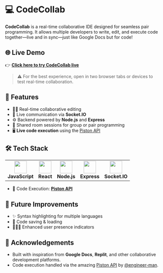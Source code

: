 <h1 align="left">💻 CodeCollab</h1>

<p align="left">
  <strong>CodeCollab</strong> is a real-time collaborative IDE designed for seamless pair programming. It allows multiple developers to write, edit, and execute code together—live and in sync—just like Google Docs but for code!
</p>


## 🌐 Live Demo

👉 [**Click here to try CodeCollab live**](https://codlab.vercel.app/)

> ⚠️ For the best experience, open in two browser tabs or devices to test real-time collaboration.


## 🚀 Features

- 👨‍💻 Real-time collaborative editing
- 📡 Live communication via **Socket.IO**
- ⚙️ Backend powered by **Node.js** and **Express**
- 👥 Shared room sessions for group or pair programming
- 🖥️ **Live code execution** using the [Piston API](https://github.com/engineer-man/piston)


## 🛠️ Tech Stack

<table>
  <tr>
    <td align="center"><img src="https://cdn.jsdelivr.net/gh/devicons/devicon/icons/javascript/javascript-original.svg" height="40" /><br><b>JavaScript</b></td>
    <td align="center"><img src="https://cdn.jsdelivr.net/gh/devicons/devicon/icons/react/react-original.svg" height="40" /><br><b>React</b></td>
    <td align="center"><img src="https://cdn.jsdelivr.net/gh/devicons/devicon/icons/nodejs/nodejs-original.svg" height="40" /><br><b>Node.js</b></td>
    <td align="center"><img src="https://cdn.jsdelivr.net/gh/devicons/devicon/icons/express/express-original.svg" height="40" /><br><b>Express</b></td>
    <td align="center"><img src="https://cdn.jsdelivr.net/gh/devicons/devicon/icons/socketio/socketio-original.svg" height="40" /><br><b>Socket.IO</b></td>
  </tr>
</table>

- 🧪 Code Execution: [**Piston API**](https://github.com/engineer-man/piston)


## 🧠 Future Improvements

- ✨ Syntax highlighting for multiple languages
- 💾 Code saving & loading
- 🧑‍🤝‍🧑 Enhanced user presence indicators


## 🙌 Acknowledgements

- Built with inspiration from **Google Docs**, **Replit**, and other collaborative development platforms.
- Code execution handled via the amazing [Piston API](https://github.com/engineer-man/piston) by [@engineer-man](https://github.com/engineer-man).
